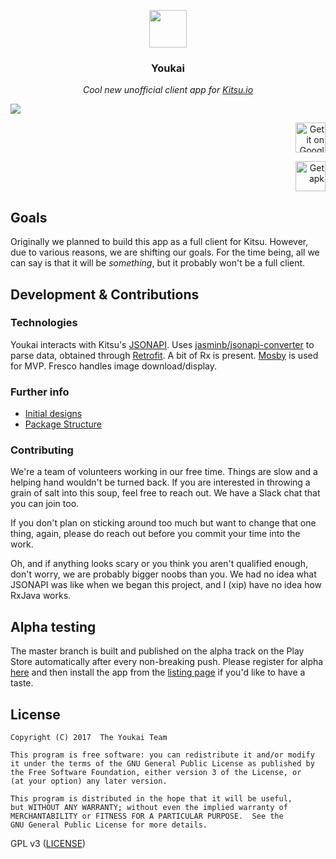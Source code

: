 <p align="center">
<img src="https://user-images.githubusercontent.com/2550945/29802052-07547f12-8c84-11e7-877d-49dabe5843a1.png" height="60px" width="60px"/>
</p>

<h3><p align="center">Youkai</p></h3>

<p align="center"><i>Cool new unofficial client app for <a href="https://kitsu.io">Kitsu.io</a></i></p>

![](https://user-images.githubusercontent.com/2550945/29801471-dfd43e12-8c80-11e7-899d-bd02b8a3ccf1.png)

<p align="right">
<a href='https://play.google.com/store/apps/details?id=app.youkai'><img height="48" alt='Get it on Google Play' src='https://cloud.githubusercontent.com/assets/2550945/21590908/dd7857a8-d0ff-11e6-9d0c-a8ce8ba883d4.png'/></a>
</p>
<p align="right">
<a href='https://github.com/xiprox/Youkai/releases/latest'><img height="48" alt='Get apk' src='https://cloud.githubusercontent.com/assets/2550945/21590907/dd74e0f0-d0ff-11e6-971f-d429148fd03d.png'/></a>
</p>

## Goals
Originally we planned to build this app as a full client for Kitsu. However, due to various reasons, we are shifting our goals. For the time being, all we can say is that it will be _something_, but it probably won't be a full client.

## Development & Contributions
### Technologies
Youkai interacts with Kitsu's [JSONAPI](http://docs.kitsu.apiary.io). Uses [jasminb/jsonapi-converter](https://github.com/jasminb/jsonapi-converter) to parse data, obtained through [Retrofit](https://square.github.io/retrofit). A bit of Rx is present. [Mosby](https://github.com/sockeqwe/mosby) is used for MVP. Fresco handles image download/display.

### Further info
- [Initial designs](https://github.com/xiprox/Youkai/wiki/Mockups)
- [Package Structure](https://github.com/xiprox/Youkai/wiki/Package-Structure)

### Contributing
We're a team of volunteers working in our free time. Things are slow and a helping hand wouldn't be turned back. If you are interested in throwing a grain of salt into this soup, feel free to reach out. We have a Slack chat that you can join too.

If you don't plan on sticking around too much but want to change that one thing, again, please do reach out before you commit your time into the work.

Oh, and if anything looks scary or you think you aren't qualified enough, don't worry, we are probably bigger noobs than you. We had no idea what JSONAPI was like when we began this project, and I (xip) have no idea how RxJava works.

## Alpha testing
The master branch is built and published on the alpha track on the Play Store automatically after every non-breaking push. Please register for alpha [here](https://play.google.com/apps/testing/app.youkai) and then install the app from the [listing page](https://play.google.com/apps/app.youkai) if you'd like to have a taste.

## License
```
Copyright (C) 2017  The Youkai Team

This program is free software: you can redistribute it and/or modify
it under the terms of the GNU General Public License as published by
the Free Software Foundation, either version 3 of the License, or
(at your option) any later version.

This program is distributed in the hope that it will be useful,
but WITHOUT ANY WARRANTY; without even the implied warranty of
MERCHANTABILITY or FITNESS FOR A PARTICULAR PURPOSE.  See the
GNU General Public License for more details.
```
GPL v3 ([LICENSE](/LICENSE))
